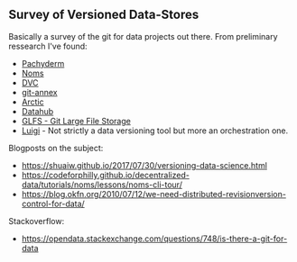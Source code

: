 Survey of Versioned Data-Stores
-------------------------------

Basically a survey of the git for data projects out there. From preliminary ressearch I've found:
 - [Pachyderm](https://github.com/pachyderm/pachyderm)
 - [Noms](https://github.com/attic-labs/noms)
 - [DVC](https://github.com/dataversioncontrol/dvc)
 - [git-annex](https://git-annex.branchable.com/)
 - [Arctic](https://github.com/manahl/arctic)
 - [Datahub](https://datahub.io/)
 - [GLFS - Git Large File Storage](https://git-lfs.github.com/)
 - [Luigi](https://github.com/spotify/luigi) - Not strictly a data versioning tool but more an orchestration one.
 
Blogposts on the subject:
 - https://shuaiw.github.io/2017/07/30/versioning-data-science.html
 - https://codeforphilly.github.io/decentralized-data/tutorials/noms/lessons/noms-cli-tour/
 - https://blog.okfn.org/2010/07/12/we-need-distributed-revisionversion-control-for-data/

Stackoverflow:
 - https://opendata.stackexchange.com/questions/748/is-there-a-git-for-data


